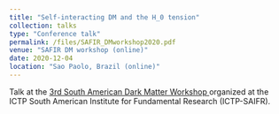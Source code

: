 ```yaml
---
title: "Self-interacting DM and the H_0 tension"
collection: talks
type: "Conference talk"
permalink: /files/SAFIR_DMworkshop2020.pdf
venue: "SAFIR DM workshop (online)"
date: 2020-12-04
location: "Sao Paolo, Brazil (online)"
---
```


Talk at the [3rd South American Dark Matter Workshop ](https://www.ictp-saifr.org/dmw2020/) organized at the ICTP South American Institute for Fundamental Research (ICTP-SAIFR).
